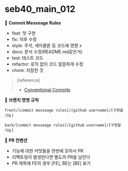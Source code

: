 # seb40_main_012


📄 **Commit Messeage Rules**

- feat: 첫 구현
- fix: 이후 수정
- style: 주석, 세미콜론 등 코드에 영향 x
- docs: 문서 수정(README.md같은거)
- test: 테스트 코드
- refactor: 로직 없이 코드 깔끔하게 수정
- chore: 자잘한 것

> [reference]
> 
> - [Conventional Commits](https://www.conventionalcommits.org/ko/v1.0.0/)


📄 **브랜치 명명 규칙**

<code>front/[commit messeage rules]/[github username]/[구현할 기능]</code>

<code>back/[commit messeage rules]/[github username]/[구현할 기능]</code>



📄 **PR 컨벤션**

- 기능에 대한 커밋들을 한번에 모아서 PR
- 리팩토링이 발생한다면 별도의 PR을 날린다
- PR 제목에 FE의 경우 [FE], BE는 [BE] 표기
